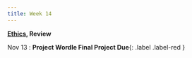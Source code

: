 ```yaml
---
title: Week 14
---
```


**[Ethics](https://docs.google.com/presentation/d/1d_pUKQjDN1c9fJR8TIlTz5neCYritfeQ63icWngPUsY/edit?usp=sharing), Review**

Nov 13
:  **Project Wordle Final Project Due**{: .label .label-red }

